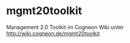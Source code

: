 mgmt20toolkit
=============

Management 2.0 Toolkit im Cogneon Wiki unter http://wiki.cogneon.de/mgmt20toolkit
